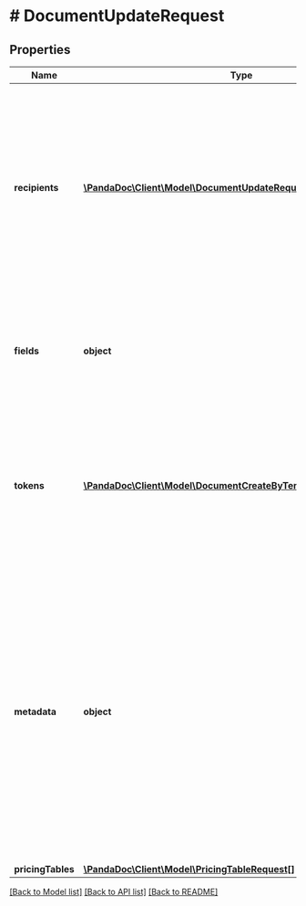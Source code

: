 # # DocumentUpdateRequest

## Properties

Name | Type | Description | Notes
------------ | ------------- | ------------- | -------------
**recipients** | [**\PandaDoc\Client\Model\DocumentUpdateRequestRecipients[]**](DocumentUpdateRequestRecipients.md) | The list of recipients you&#39;re sending the document to. The ID or email are required. If the ID is passed, an existing recipient will be updated. If the email is passed, a new recipient will be added to CC. | [optional]
**fields** | **object** | You may pass a list of fields/values which exist in a document. Please use &#x60;Merge Field&#x60; property of the fields like the key. | [optional]
**tokens** | [**\PandaDoc\Client\Model\DocumentCreateByTemplateRequestTokens[]**](DocumentCreateByTemplateRequestTokens.md) | You can pass a list of tokens/values. If a token name exists in a document then the value will be updated. Otherwise, a new token will be added to the document. | [optional]
**metadata** | **object** | You can pass arbitrary data in the key-value format to associate custom information with a document. This information is returned in any API requests for the document details by id. If metadata exists in a document then the value will be updated. Otherwise, metadata will be added to the document. | [optional]
**pricingTables** | [**\PandaDoc\Client\Model\PricingTableRequest[]**](PricingTableRequest.md) |  | [optional]

[[Back to Model list]](../../README.md#models) [[Back to API list]](../../README.md#endpoints) [[Back to README]](../../README.md)
